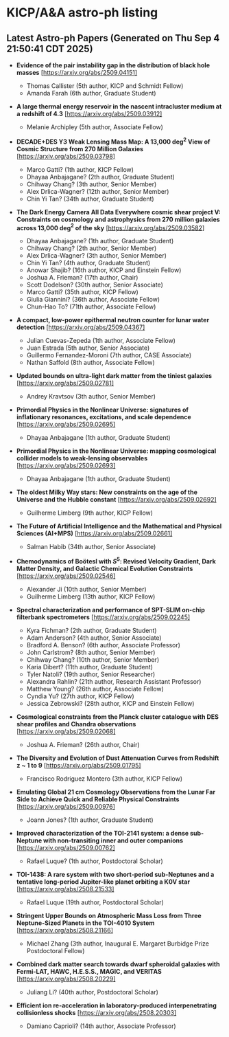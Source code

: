# KICP/A&A astro-ph listing

## Latest Astro-ph Papers (Generated on Thu Sep  4 21:50:41 CDT 2025)

- **Evidence of the pair instability gap in the distribution of black hole masses**
[https://arxiv.org/abs/2509.04151]
  + Thomas Callister (5th author, KICP and Schmidt Fellow)
  + Amanda Farah (6th author, Graduate Student)

- **A large thermal energy reservoir in the nascent intracluster medium at a redshift of 4.3**
[https://arxiv.org/abs/2509.03912]
  + Melanie Archipley (5th author, Associate Fellow)

- **DECADE+DES Y3 Weak Lensing Mass Map: A 13,000 deg$^2$ View of Cosmic Structure from 270 Million Galaxies**
[https://arxiv.org/abs/2509.03798]
  + Marco Gatti? (1th author, KICP Fellow)
  + Dhayaa Anbajagane? (2th author, Graduate Student)
  + Chihway Chang? (3th author, Senior Member)
  + Alex Drlica-Wagner? (12th author, Senior Member)
  + Chin Yi Tan? (34th author, Graduate Student)

- **The Dark Energy Camera All Data Everywhere cosmic shear project V: Constraints on cosmology and astrophysics from 270 million galaxies across 13,000 deg$^2$ of the sky**
[https://arxiv.org/abs/2509.03582]
  + Dhayaa Anbajagane? (1th author, Graduate Student)
  + Chihway Chang? (2th author, Senior Member)
  + Alex Drlica-Wagner? (3th author, Senior Member)
  + Chin Yi Tan? (4th author, Graduate Student)
  + Anowar Shajib? (16th author, KICP and Einstein Fellow)
  + Joshua A. Frieman? (17th author, Chair)
  + Scott Dodelson? (30th author, Senior Associate)
  + Marco Gatti? (35th author, KICP Fellow)
  + Giulia Giannini? (36th author, Associate Fellow)
  + Chun-Hao To? (71th author, Associate Fellow)

- **A compact, low-power epithermal neutron counter for lunar water detection**
[https://arxiv.org/abs/2509.04367]
  + Julian  Cuevas-Zepeda (1th author, Associate Fellow)
  + Juan  Estrada (5th author, Senior Associate)
  + Guillermo Fernandez-Moroni (7th author, CASE Associate)
  + Nathan Saffold (8th author, Associate Fellow)

- **Updated bounds on ultra-light dark matter from the tiniest galaxies**
[https://arxiv.org/abs/2509.02781]
  + Andrey Kravtsov (3th author, Senior Member)

- **Primordial Physics in the Nonlinear Universe: signatures of inflationary resonances, excitations, and scale dependence**
[https://arxiv.org/abs/2509.02695]
  + Dhayaa Anbajagane (1th author, Graduate Student)

- **Primordial Physics in the Nonlinear Universe: mapping cosmological collider models to weak-lensing observables**
[https://arxiv.org/abs/2509.02693]
  + Dhayaa Anbajagane (1th author, Graduate Student)

- **The oldest Milky Way stars: New constraints on the age of the Universe and the Hubble constant**
[https://arxiv.org/abs/2509.02692]
  + Guilherme Limberg (9th author, KICP Fellow)

- **The Future of Artificial Intelligence and the Mathematical and Physical Sciences (AI+MPS)**
[https://arxiv.org/abs/2509.02661]
  + Salman Habib (34th author, Senior Associate)

- **Chemodynamics of BoötesI with $S^{5}$: Revised Velocity Gradient, Dark Matter Density, and Galactic Chemical Evolution Constraints**
[https://arxiv.org/abs/2509.02546]
  + Alexander Ji (10th author, Senior Member)
  + Guilherme Limberg (13th author, KICP Fellow)

- **Spectral characterization and performance of SPT-SLIM on-chip filterbank spectrometers**
[https://arxiv.org/abs/2509.02245]
  + Kyra Fichman? (2th author, Graduate Student)
  + Adam Anderson? (4th author, Senior Associate)
  + Bradford A. Benson? (6th author, Associate Professor)
  + John Carlstrom? (8th author, Senior Member)
  + Chihway Chang? (10th author, Senior Member)
  + Karia Dibert? (11th author, Graduate Student)
  + Tyler Natoli? (19th author, Senior Researcher)
  + Alexandra Rahlin? (21th author, Research Assistant Professor)
  + Matthew Young? (26th author, Associate Fellow)
  + Cyndia Yu? (27th author, KICP Fellow)
  + Jessica Zebrowski? (28th author, KICP and Einstein Fellow)

- **Cosmological constraints from the Planck cluster catalogue with DES shear profiles and Chandra observations**
[https://arxiv.org/abs/2509.02068]
  + Joshua A. Frieman? (26th author, Chair)

- **The Diversity and Evolution of Dust Attenuation Curves from Redshift z ~ 1 to 9**
[https://arxiv.org/abs/2509.01795]
  + Francisco Rodriguez Montero (3th author, KICP Fellow)

- **Emulating Global 21 cm Cosmology Observations from the Lunar Far Side to Achieve Quick and Reliable Physical Constraints**
[https://arxiv.org/abs/2509.00976]
  + Joann Jones? (1th author, Graduate Student)

- **Improved characterization of the TOI-2141 system: a dense sub-Neptune with non-transiting inner and outer companions**
[https://arxiv.org/abs/2509.00762]
  + Rafael Luque? (1th author, Postdoctoral Scholar)

- **TOI-1438: A rare system with two short-period sub-Neptunes and a tentative long-period Jupiter-like planet orbiting a K0V star**
[https://arxiv.org/abs/2508.21533]
  + Rafael Luque (19th author, Postdoctoral Scholar)

- **Stringent Upper Bounds on Atmospheric Mass Loss from Three Neptune-Sized Planets in the TOI-4010 System**
[https://arxiv.org/abs/2508.21166]
  + Michael Zhang (3th author, Inaugural E. Margaret Burbidge Prize Postdoctoral Fellow)

- **Combined dark matter search towards dwarf spheroidal galaxies with Fermi-LAT, HAWC, H.E.S.S., MAGIC, and VERITAS**
[https://arxiv.org/abs/2508.20229]
  + Juliang Li? (40th author, Postdoctoral Scholar)

- **Efficient ion re-acceleration in laboratory-produced interpenetrating collisionless shocks**
[https://arxiv.org/abs/2508.20303]
  + Damiano Caprioli? (14th author, Associate Professor)

